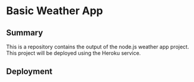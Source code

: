 # Basic Weather App

## Summary

This is a repository contains the output of the node.js weather app project.  This project will be deployed using the Heroku service.

## Deployment



